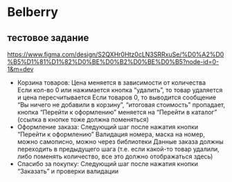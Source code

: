 # Belberry  

## тестовое задание  

https://www.figma.com/design/S2QXHr0Htz0cLN3SRRxuSe/%D0%A2%D0%B5%D1%81%D1%82%D0%BE%D0%B2%D0%BE%D0%B5?node-id=0-1&m=dev 
- Корзина товаров: Цена меняется в зависимости от количества  
Если кол-во 0 или нажимается кнопка “удалить”, то товар удаляется и цена пересчитывается
Если товаров 0, то выводится сообщение “Вы ничего не добавили в корзину”, “итоговая стоимость” пропадает, кнопка “Перейти к оформлению” меняется на “Перейти в каталог” (ссылка в кнопке тоже должна поменяться)
- Оформление заказа: Следующий шаг после нажатия кнопки “Перейти к оформлению”
Валидация номера, маска на номер, можно самописно, можно через библиотеки
Данные заказа должны переходить в предыдущего шага (т.е. если какой-то товар удалили, либо поменять количество, все это должно отображаться здесь)
- Спасибо за покупку: Следующий шаг после нажатия кнопки “Заказать” и проверки валидации



